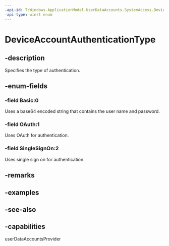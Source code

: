 ```yaml
---
-api-id: T:Windows.ApplicationModel.UserDataAccounts.SystemAccess.DeviceAccountAuthenticationType
-api-type: winrt enum
---
```


<!-- Enumeration syntax
public enum Windows.ApplicationModel.UserDataAccounts.SystemAccess.DeviceAccountAuthenticationType : int
-->

# DeviceAccountAuthenticationType

## -description
Specifies the type of authentication.

## -enum-fields
### -field Basic:0
Uses a base64 encoded string that contains the user name and password.

### -field OAuth:1
Uses OAuth for authentication.

### -field SingleSignOn:2
Uses single sign on for authentication.


## -remarks

## -examples

## -see-also


## -capabilities
userDataAccountsProvider